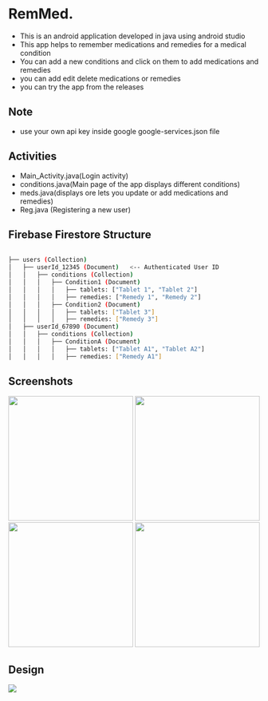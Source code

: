 # RemMed.
- This is an android application developed in java using android studio
- This app helps to remember medications and remedies for a medical condition
- You can add a new conditions and click on them to add medications and remedies
- you can add edit delete medications or remedies
- you can try the app from the releases
## Note
- use your own api key inside google google-services.json file
## Activities
- Main_Activity.java(Login activity)
- conditions.java(Main page of the app displays different conditions)
- meds.java(displays ore lets you update or add medications and remedies)
- Reg.java (Registering a new user)

## Firebase Firestore Structure

```bash

├── users (Collection)  
│   ├── userId_12345 (Document)   <-- Authenticated User ID  
│   │   ├── conditions (Collection)  
│   │   │   ├── Condition1 (Document)  
│   │   │   │   ├── tablets: ["Tablet 1", "Tablet 2"]  
│   │   │   │   ├── remedies: ["Remedy 1", "Remedy 2"]  
│   │   │   ├── Condition2 (Document)  
│   │   │   │   ├── tablets: ["Tablet 3"]  
│   │   │   │   ├── remedies: ["Remedy 3"]  
│   ├── userId_67890 (Document)  
│   │   ├── conditions (Collection)  
│   │   │   ├── ConditionA (Document)  
│   │   │   │   ├── tablets: ["Tablet A1", "Tablet A2"]  
│   │   │   │   ├── remedies: ["Remedy A1"]  

```

## Screenshots
<img src="https://github.com/user-attachments/assets/9e0f2789-ffe2-40e5-80e8-a916452d163b" width="250" />
<img src="https://github.com/user-attachments/assets/5b3817c4-19ab-4ae3-93a4-1d15292ef99b" width="250" />
<img src="https://github.com/user-attachments/assets/7dff8244-0adf-4e19-b58a-5dc1d246ed7a" width="250" />
<img src="https://github.com/user-attachments/assets/48aa8101-cae4-480c-a74d-c0595f4e9f13" width="250" />

## Design
<img src="https://github.com/user-attachments/assets/2f24ccbb-34fb-4dec-8728-960b915a0094"/>

